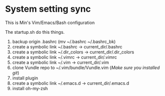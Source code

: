 System setting sync
==================

This is Min's Vim/Emacs/Bash configuration

The startup.sh do this things.
  1. backup origin .bashrc (mv ~/.bashrc ~/.bashrc\_bk)
  2. create a symbolic link ~/.bashrc -> current\_dir/.bashrc
  3. create a symbolic link ~/.dir\_colors -> current\_dir/.dir\_colors
  4. create a symbolic link ~/.vimrc -> current\_dir/.vimrc
  5. create a symbolic link ~/.vim -> current\_dir/.vim
  6. clone Vundle repo to ~/.vim/bundle/Vundle.vim (*Make sure you installed git*)
  7. install plugin
  8. create a symbolic link ~/.emacs.d -> current\_dir/.emacs.d
  9. install oh-my-zsh

